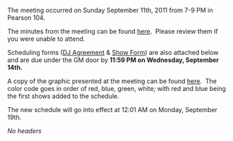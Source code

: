 The meeting occurred on Sunday September 11th, 2011 from 7-9 PM in
Pearson 104.

The minutes from the meeting can be found
[here](https://wiki.wmfo.org/@api/deki/files/363/=F2011StaffMeetingAgenda.pdf "F2011StaffMeetingAgenda.pdf").
 Please review them if you were unable to attend.

Scheduling forms ([DJ
Agreement](https://wiki.wmfo.org/@api/deki/files/360/=WMFO_DJ_Agreement_Form_Fall11.pdf "WMFO DJ Agreement Form_Fall11.pdf") & [Show
Form](https://wiki.wmfo.org/@api/deki/files/361/=WMFO_Show_Scheduling_Form_Fall11.pdf "WMFO Show Scheduling Form_Fall11.pdf"))
are also attached below and are due under the GM door by **11:59 PM on
Wednesday, September 14th.**

A copy of the graphic presented at the meeting can be found
[here](https://wiki.wmfo.org/@api/deki/files/362/=visu2.png "visu2.png").
 The color code goes in order of red, blue, green, white; with red and
blue being the first shows added to the schedule.

The new schedule will go into effect at 12:01 AM on Monday, September
19th.

*No headers*
